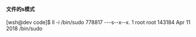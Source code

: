 #### 文件的s模式

  [wsh@dev code]$ ll -i /bin/sudo
  778817 ---s--x--x. 1 root root 143184 Apr 11  2018 /bin/sudo
